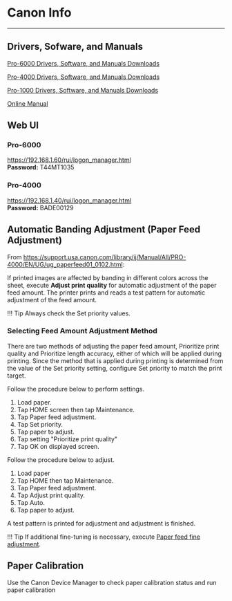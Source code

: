 # Canon Info

---

## Drivers, Sofware, and Manuals

[Pro-6000 Drivers, Software, and Manuals Downloads](https://www.usa.canon.com/internet/portal/us/home/support/details/professional-large-format-printers/professional-photo-fine-art/imageprograf-pro-6000/imageprograf-pro-6000)

[Pro-4000 Drivers, Software, and Manuals Downloads](https://www.usa.canon.com/internet/portal/us/home/support/details/professional-large-format-printers/professional-photo-fine-art/imageprograf-pro-4000/imageprograf-pro-4000)

[Pro-1000 Drivers, Software, and Manuals Downloads](https://www.usa.canon.com/internet/portal/us/home/support/details/professional-large-format-printers/professional-photo-fine-art/imageprograf-pro-1000/imageprograf-pro-1000)

[Online Manual](https://support.usa.canon.com/library/ij/Manual/All/PRO-4000/EN/CNT/Top.html) 

## Web UI

### Pro-6000
<https://192.168.1.60/rui/logon_manager.html>  
**Password:** T44MT1035

### Pro-4000
<https://192.168.1.40/rui/logon_manager.html>  
**Password:** BADE00129


## Automatic Banding Adjustment (Paper Feed Adjustment)

From <https://support.usa.canon.com/library/ij/Manual/All/PRO-4000/EN/UG/ug_paperfeed01_0102.html>:

If printed images are affected by banding in different colors across the sheet, execute **Adjust print quality** for automatic adjustment of the paper feed amount. The printer prints and reads a test pattern for automatic adjustment of the feed amount.


!!! Tip
    Always check the Set priority values.

### Selecting Feed Amount Adjustment Method

There are two methods of adjusting the paper feed amount, Prioritize print quality and Prioritize length accuracy, either of which will be applied during printing. Since the method that is applied during printing is determined from the value of the Set priority setting, configure Set priority to match the print target.

Follow the procedure below to perform settings.

1. Load paper.
2. Tap HOME screen then tap Maintenance.
3. Tap Paper feed adjustment.
4. Tap Set priority.
5. Tap paper to adjust.
6. Tap setting "Prioritize print quality"
7. Tap OK on displayed screen.


Follow the procedure below to adjust.

1. Load paper
2. Tap HOME then tap Maintenance.
3. Tap Paper feed adjustment.
4. Tap Adjust print quality.
5. Tap Auto.
6. Tap paper to adjust.

A test pattern is printed for adjustment and adjustment is finished.

!!! Tip
    If additional fine-tuning is necessary, execute [Paper feed fine adjustment](https://support.usa.canon.com/library/ij/Manual/All/PRO-4000/EN/UG/ug_paperfeed01_0104.html).
    
## Paper Calibration

Use the Canon Device Manager to check paper calibration status and run paper calibration 